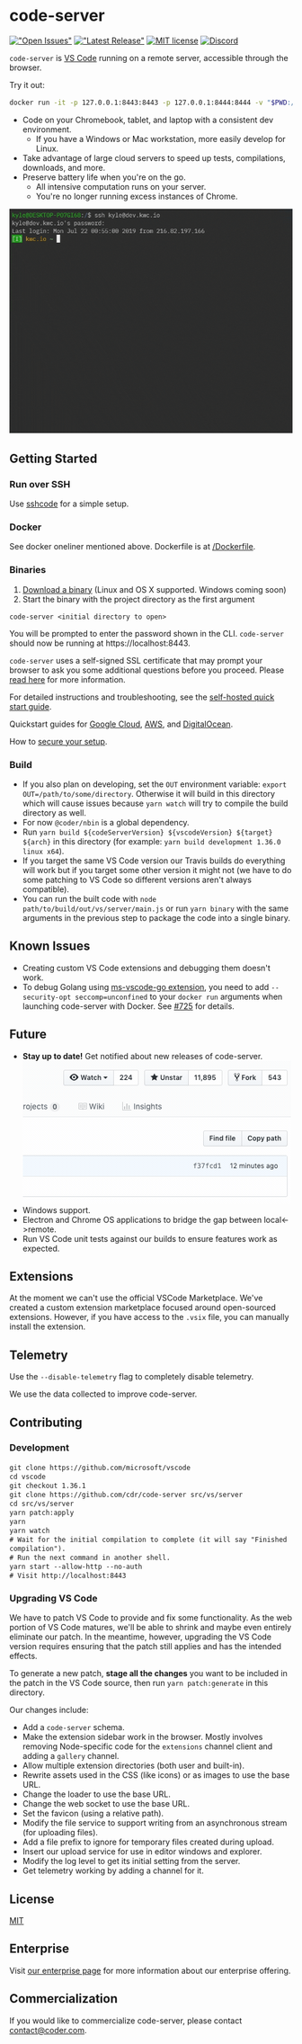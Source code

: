 # code-server
[!["Open Issues"](https://img.shields.io/github/issues-raw/cdr/code-server.svg)](https://github.com/cdr/code-server/issues)
[!["Latest Release"](https://img.shields.io/github/release/cdr/code-server.svg)](https://github.com/cdr/code-server/releases/latest)
[![MIT license](https://img.shields.io/badge/license-MIT-green.svg)](https://github.com/cdr/code-server/blob/master/LICENSE)
[![Discord](https://img.shields.io/discord/463752820026376202.svg?label=&logo=discord&logoColor=ffffff&color=7389D8&labelColor=6A7EC2)](https://discord.gg/zxSwN8Z)

`code-server` is [VS Code](https://github.com/Microsoft/vscode) running on a
remote server, accessible through the browser.

Try it out:
```bash
docker run -it -p 127.0.0.1:8443:8443 -p 127.0.0.1:8444:8444 -v "$PWD:/home/coder/project" codercom/code-server --allow-http --no-auth
```

- Code on your Chromebook, tablet, and laptop with a consistent dev environment.
  - If you have a Windows or Mac workstation, more easily develop for Linux.
- Take advantage of large cloud servers to speed up tests, compilations, downloads, and more.
- Preserve battery life when you're on the go.
  - All intensive computation runs on your server.
  - You're no longer running excess instances of Chrome.

![Screenshot](/doc/assets/ide.gif)

## Getting Started
### Run over SSH
Use [sshcode](https://github.com/codercom/sshcode) for a simple setup.

### Docker
See docker oneliner mentioned above. Dockerfile is at
[/Dockerfile](/Dockerfile).

### Binaries
1.  [Download a binary](https://github.com/cdr/code-server/releases) (Linux and
    OS X supported. Windows coming soon)
2.  Start the binary with the project directory as the first argument

```
code-server <initial directory to open>
```
You will be prompted to enter the password shown in the CLI. `code-server`
should now be running at https://localhost:8443.

`code-server` uses a self-signed SSL certificate that may prompt your
browser to ask you some additional questions before you proceed. Please
[read here](doc/self-hosted/index.md) for more information.

For detailed instructions and troubleshooting, see the
[self-hosted quick start guide](doc/self-hosted/index.md).

Quickstart guides for [Google Cloud](doc/admin/install/google_cloud.md),
[AWS](doc/admin/install/aws.md), and
[DigitalOcean](doc/admin/install/digitalocean.md).

How to [secure your setup](/doc/security/ssl.md).

### Build
- If you also plan on developing, set the `OUT` environment variable:
  `export OUT=/path/to/some/directory`. Otherwise it will build in this
  directory which will cause issues because `yarn watch` will try to
  compile the build directory as well.
- For now `@coder/nbin` is a global dependency.
- Run `yarn build ${codeServerVersion} ${vscodeVersion} ${target} ${arch}` in
  this directory (for example: `yarn build development 1.36.0 linux x64`).
- If you target the same VS Code version our Travis builds do everything will
  work but if you target some other version it might not (we have to do some
  patching to VS Code so different versions aren't always compatible).
- You can run the built code with `node path/to/build/out/vs/server/main.js` or run
  `yarn binary` with the same arguments in the previous step to package the
  code into a single binary.

## Known Issues
- Creating custom VS Code extensions and debugging them doesn't work.
- To debug Golang using
  [ms-vscode-go extension](https://marketplace.visualstudio.com/items?itemName=ms-vscode.Go),
  you need to add `--security-opt seccomp=unconfined` to your `docker run`
  arguments when launching code-server with Docker. See
  [#725](https://github.com/cdr/code-server/issues/725) for details.

## Future
- **Stay up to date!** Get notified about new releases of code-server.
  ![Screenshot](/doc/assets/release.gif)
- Windows support.
- Electron and Chrome OS applications to bridge the gap between local<->remote.
- Run VS Code unit tests against our builds to ensure features work as expected.

## Extensions
At the moment we can't use the official VSCode Marketplace. We've created a
custom extension marketplace focused around open-sourced extensions. However,
if you have access to the `.vsix` file, you can manually install the extension.

## Telemetry
Use the `--disable-telemetry` flag to completely disable telemetry.

We use the data collected to improve code-server.

## Contributing

### Development
```fish
git clone https://github.com/microsoft/vscode
cd vscode
git checkout 1.36.1
git clone https://github.com/cdr/code-server src/vs/server
cd src/vs/server
yarn patch:apply
yarn
yarn watch
# Wait for the initial compilation to complete (it will say "Finished compilation").
# Run the next command in another shell.
yarn start --allow-http --no-auth
# Visit http://localhost:8443
```

### Upgrading VS Code
We have to patch VS Code to provide and fix some functionality. As the web
portion of VS Code matures, we'll be able to shrink and maybe even entirely
eliminate our patch. In the meantime, however, upgrading the VS Code version
requires ensuring that the patch still applies and has the intended effects.

To generate a new patch, **stage all the changes** you want to be included in
the patch in the VS Code source, then run `yarn patch:generate` in this
directory.

Our changes include:
 - Add a `code-server` schema.
 - Make the extension sidebar work in the browser. Mostly involves removing
   Node-specific code for the `extensions` channel client and adding a
   `gallery` channel.
 - Allow multiple extension directories (both user and built-in).
 - Rewrite assets used in the CSS (like icons) or as images to use the base URL.
 - Change the loader to use the base URL.
 - Change the web socket to use the base URL.
 - Set the favicon (using a relative path).
 - Modify the file service to support writing from an asynchronous stream (for
   uploading files).
 - Add a file prefix to ignore for temporary files created during upload.
 - Insert our upload service for use in editor windows and explorer.
 - Modify the log level to get its initial setting from the server.
 - Get telemetry working by adding a channel for it.

## License
[MIT](LICENSE)

## Enterprise
Visit [our enterprise page](https://coder.com/enterprise) for more information
about our enterprise offering.

## Commercialization
If you would like to commercialize code-server, please contact
contact@coder.com.
